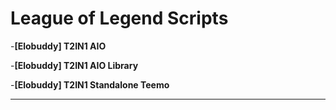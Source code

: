 # League of Legend Scripts
-**[Elobuddy] T2IN1 AIO**

-**[Elobuddy] T2IN1 AIO Library**

-**[Elobuddy] T2IN1 Standalone Teemo**
___


